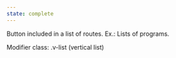 ```yaml
---
state: complete
---
```

Button included in a list of routes. Ex.: Lists of programs.

Modifier class: 
.v-list (vertical list)


